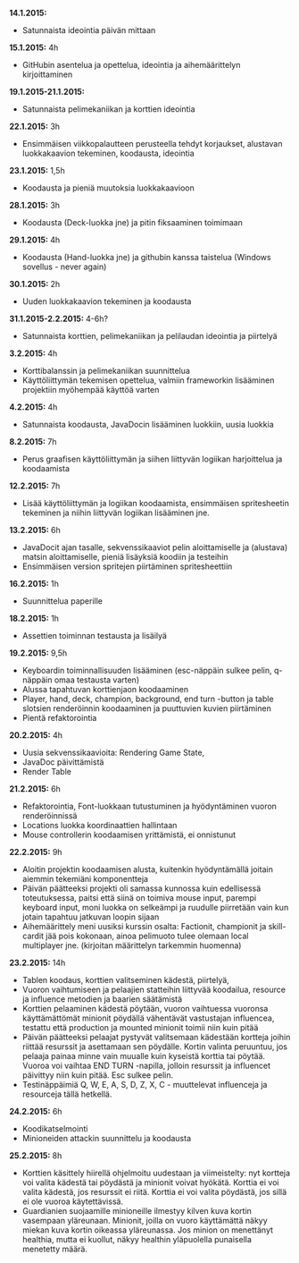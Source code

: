 **14.1.2015:** 
- Satunnaista ideointia päivän mittaan

**15.1.2015:** 4h 
- GitHubin asentelua ja opettelua, ideointia ja aihemäärittelyn kirjoittaminen

**19.1.2015-21.1.2015:** 
- Satunnaista pelimekaniikan ja korttien ideointia

**22.1.2015:** 3h 
- Ensimmäisen viikkopalautteen perusteella tehdyt korjaukset, alustavan luokkakaavion tekeminen, koodausta, ideointia

**23.1.2015:** 1,5h 
- Koodausta ja pieniä muutoksia luokkakaavioon

**28.1.2015:** 3h 
- Koodausta (Deck-luokka jne) ja pitin fiksaaminen toimimaan

**29.1.2015:** 4h 
- Koodausta (Hand-luokka jne) ja githubin kanssa taistelua (Windows sovellus - never again)

**30.1.2015:** 2h 
- Uuden luokkakaavion tekeminen ja koodausta

**31.1.2015-2.2.2015:** 4-6h?
- Satunnaista korttien, pelimekaniikan ja pelilaudan ideointia ja piirtelyä

**3.2.2015:** 4h
- Korttibalanssin ja pelimekaniikan suunnittelua
- Käyttöliittymän tekemisen opettelua, valmiin frameworkin lisääminen projektiin myöhempää käyttöä varten

**4.2.2015:** 4h
- Satunnaista koodausta, JavaDocin lisääminen luokkiin, uusia luokkia

**8.2.2015:** 7h
- Perus graafisen käyttöliittymän ja siihen liittyvän logiikan harjoittelua ja koodaamista

**12.2.2015:** 7h
- Lisää käyttöliittymän ja logiikan koodaamista, ensimmäisen spritesheetin tekeminen ja niihin liittyvän logiikan lisääminen jne.

**13.2.2015:** 6h
- JavaDocit ajan tasalle, sekvenssikaaviot pelin aloittamiselle ja (alustava) matsin aloittamiselle, pieniä lisäyksiä koodiin ja testeihin
- Ensimmäisen version spritejen piirtäminen spritesheettiin

**16.2.2015:** 1h
- Suunnittelua paperille

**18.2.2015:** 1h
- Assettien toiminnan testausta ja lisäilyä

**19.2.2015:** 9,5h
- Keyboardin toiminnallisuuden lisääminen (esc-näppäin sulkee pelin, q-näppäin omaa testausta varten)
- Alussa tapahtuvan korttienjaon koodaaminen
- Player, hand, deck, champion, background, end turn -button ja table slotsien renderöinnin koodaaminen ja puuttuvien kuvien piirtäminen
- Pientä refaktorointia

**20.2.2015:** 4h
- Uusia sekvenssikaavioita: Rendering Game State, 
- JavaDoc päivittämistä
- Render Table

**21.2.2015:** 6h
- Refaktorointia, Font-luokkaan tutustuminen ja hyödyntäminen vuoron renderöinnissä
- Locations luokka koordinaattien hallintaan
- Mouse controllerin koodaamisen yrittämistä, ei onnistunut

**22.2.2015:** 9h
- Aloitin projektin koodaamisen alusta, kuitenkin hyödyntämällä joitain aiemmin tekemiäni komponentteja 
- Päivän päätteeksi projekti oli samassa kunnossa kuin edellisessä toteutuksessa, paitsi että siinä on toimiva
mouse input, parempi keyboard input, moni luokka on selkeämpi ja ruudulle piirretään vain kun jotain tapahtuu
jatkuvan loopin sijaan
- Aihemäärittely meni uusiksi kurssin osalta: Factionit, championit ja skill-cardit jää pois kokonaan, ainoa pelimuoto
tulee olemaan local multiplayer jne. (kirjoitan määrittelyn tarkemmin huomenna)

**23.2.2015:** 14h
- Tablen koodaus, korttien valitseminen kädestä, piirtelyä, 
- Vuoron vaihtumiseen ja pelaajien statteihin liittyvää koodailua, resource ja influence metodien ja baarien säätämistä
- Korttien pelaaminen kädestä pöytään, vuoron vaihtuessa vuoronsa käyttämättömät minionit pöydällä vähentävät
vastustajan influencea, testattu että production ja mounted minionit toimii niin kuin pitää
- Päivän päätteeksi pelaajat pystyvät valitsemaan kädestään kortteja joihin riittää resurssit ja asettamaan sen pöydälle.
Kortin valinta peruuntuu, jos pelaaja painaa minne vain muualle kuin kyseistä korttia tai pöytää. Vuoroa voi vaihtaa 
END TURN -napilla, jolloin resurssit ja influencet päivittyy niin kuin pitää. Esc sulkee pelin.
- Testinäppäimiä Q, W, E, A, S, D, Z, X, C - muuttelevat influenceja ja resourceja tällä hetkellä.

**24.2.2015:** 6h
- Koodikatselmointi
- Minioneiden attackin suunnittelu ja koodausta

**25.2.2015:** 8h
- Korttien käsittely hiirellä ohjelmoitu uudestaan ja viimeistelty: nyt kortteja voi valita kädestä tai pöydästä ja minionit 
voivat hyökätä. Korttia ei voi valita kädestä, jos resurssit ei riitä. Korttia ei voi valita pöydästä, jos sillä ei ole vuoroa
käytettävissä.
- Guardianien suojaamille minioneille ilmestyy kilven kuva kortin vasempaan yläreunaan. Minionit, joilla on vuoro käyttämättä näkyy
miekan kuva kortin oikeassa yläreunassa. Jos minion on menettänyt healthia, mutta ei kuollut, näkyy healthin yläpuolella punaisella
menetetty määrä.